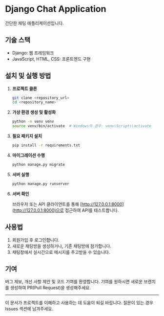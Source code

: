 # Django Chat Application
간단한 채팅 애플리케이션입니다.


## 기술 스택
- Django: 웹 프레임워크
- JavaScript, HTML, CSS: 프론트엔드 구현

## 설치 및 실행 방법

1. **프로젝트 클론**

   ```bash
   git clone <repository_url>
   cd <repository_name>
   ```

3. **가상 환경 생성 및 활성화**

   ```bash
   python -m venv venv
   source venv/bin/activate  # Windows의 경우: venv\Scripts\activate
   ```

4. **필요 패키지 설치**

   ```bash
   pip install -r requirements.txt
   ```

5. **마이그레이션 수행**

   ```bash
   python manage.py migrate
   ```

6. **서버 실행**

   ```bash
   python manage.py runserver
   ```

7. **서버 확인**

   브라우저 또는 API 클라이언트를 통해 [http://127.0.0.1:8000](http://127.0.0.1:8000)으로 접근하여 API를 테스트합니다.

## 사용법

1. 회원가입 후 로그인합니다.
2. 새로운 채팅방을 생성하거나, 기존 채팅방에 참가합니다.
3. 채팅창에서 실시간으로 메시지를 주고받을 수 있습니다.

## 기여

버그 제보, 개선 사항 제안 및 코드 기여를 환영합니다. 기여를 원하시면 새로운 브랜치를 생성하여 PR(Pull Request)을 생성해주세요.

---

이 문서가 프로젝트를 이해하고 사용하는 데 도움이 되길 바랍니다. 질문이 있는 경우 Issues 섹션에 남겨주세요.

